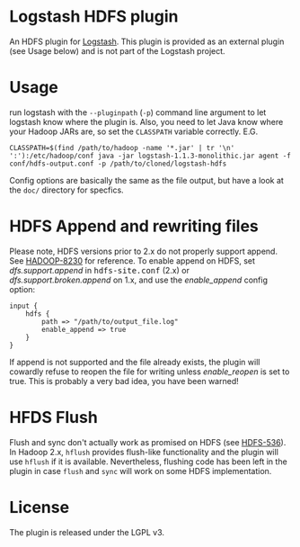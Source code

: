 Logstash HDFS plugin
=============

An HDFS plugin for [Logstash](http://logstash.net). This plugin is provided as an external plugin (see Usage below) and is not part of the Logstash project.

Usage
=============

run logstash with the `--pluginpath` (`-p`) command line argument to let logstash know where the plugin is. Also, you need to let Java know where your Hadoop JARs are, so set the `CLASSPATH` variable correctly.
E.G.

    CLASSPATH=$(find /path/to/hadoop -name '*.jar' | tr '\n' ':'):/etc/hadoop/conf java -jar logstash-1.1.3-monolithic.jar agent -f conf/hdfs-output.conf -p /path/to/cloned/logstash-hdfs


Config options are basically the same as the file output, but have a look at the `doc/` directory for specfics. 

HDFS Append and rewriting files
=============
Please note, HDFS versions prior to 2.x do not properly support append. See [HADOOP-8230](https://issues.apache.org/jira/browse/HADOOP-8230) for reference.
To enable append on HDFS, set _dfs.support.append_ in <tt>hdfs-site.conf</tt> (2.x) or _dfs.support.broken.append_ on 1.x, and use the *enable_append* config option:

    input {
        hdfs {
            path => "/path/to/output_file.log"
            enable_append => true
        }
    }

If append is not supported and the file already exists, the plugin will cowardly refuse to reopen the file for writing unless *enable_reopen* is set to true.
This is probably a very bad idea, you have been warned!

HFDS Flush
=============
Flush and sync don't actually work as promised on HDFS (see [HDFS-536](https://issues.apache.org/jira/browse/HDFS-536)).
In Hadoop 2.x, `hflush` provides flush-like functionality and the plugin will use `hflush` if it is available.
Nevertheless, flushing code has been left in the plugin in case `flush` and `sync` will work on some HDFS implementation.

License
=============
The plugin is released under the LGPL v3.

